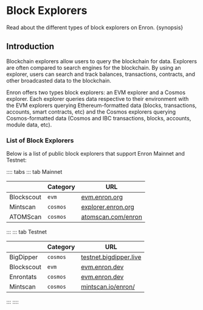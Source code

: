 <!--
order: 1
-->

# Block Explorers

Read about the different types of block explorers on Enron. {synopsis}

## Introduction

Blockchain explorers allow users to query the blockchain for data. Explorers are often compared to search engines for the blockchain. By using an explorer, users can search and track balances, transactions, contracts, and other broadcasted data to the blockchain.

Enron offers two types block explorers: an EVM explorer and a Cosmos explorer. Each explorer queries data respective to their environment with the EVM explorers querying Ethereum-formatted data (blocks, transactions, accounts, smart contracts, etc) and the Cosmos explorers querying Cosmos-formatted data (Cosmos and IBC transactions, blocks, accounts, module data, etc).

### List of Block Explorers

Below is a list of public block explorers that support Enron Mainnet and Testnet:

:::: tabs
::: tab Mainnet

|                      | Category | URL                    |
| -------------------- | -------- | ---------------------- |
| Blockscout  | `evm`    | [evm.enron.org](https://evm.enron.org/)                       |
| Mintscan   | `cosmos` | [explorer.enron.org](https://explorer.enron.org/) |
| ATOMScan   | `cosmos` | [atomscan.com/enron](https://atomscan.com/enron) |
:::
::: tab Testnet

|                      | Category | URL                    |
| -------------------- | -------- | ---------------------- |
| BigDipper  | `cosmos`    | [testnet.bigdipper.live](https://testnet.enron.bigdipper.live/)                       |
| Blockscout  | `evm`    | [evm.enron.dev](https://evm.enron.dev/)                       |
| Enrontats  | `cosmos`    | [evm.enron.dev](https://testnet.enrontats.io/)                       |
| Mintscan   | `cosmos` | [mintscan.io/enron/](https://www.mintscan.io/enron/) |
:::
::::
